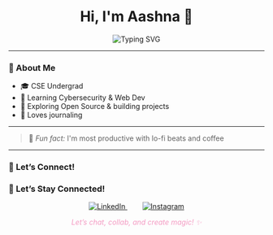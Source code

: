 <h1 align="center">Hi, I'm Aashna 🌷</h1>

<p align="center">
  <img src="https://readme-typing-svg.demolab.com?font=Fira+Code&pause=700&color=F49AC2&center=true&width=500&
    lines=Making+Mistakes,+Making+Progress" alt="Typing SVG" />
</p>

---

### 🌸 About Me

- 🎓 CSE Undergrad 
- 🔐 Learning Cybersecurity & Web Dev
- 🌱 Exploring Open Source & building projects
- 🎨 Loves journaling

---

> 🍵 *Fun fact:* I'm most productive with lo-fi beats and coffee

---

### 🌼 Let’s Connect!

### 🌟 Let’s Stay Connected!

<p align="center" >
  <a href="https://www.linkedin.com/in/aashna-puri-389954306/" target="_blank" rel="noopener noreferrer" style="margin-right:15px;">
    <img alt="LinkedIn" src="https://img.shields.io/badge/LinkedIn-%230077B5?style=for-the-badge&logo=linkedin&logoColor=white" />
  </a>
  <a href="https://www.instagram.com/aaa.aashna/" target="_blank" rel="noopener noreferrer" style="margin-left:15px;">
    <img alt="Instagram" src="https://img.shields.io/badge/Instagram-%23E4405F?style=for-the-badge&logo=instagram&logoColor=white" />
  </a>
</p>

<p align="center" style="font-style:italic; color:#f49ac2;">
  Let’s chat, collab, and create magic! ✨
</p>
